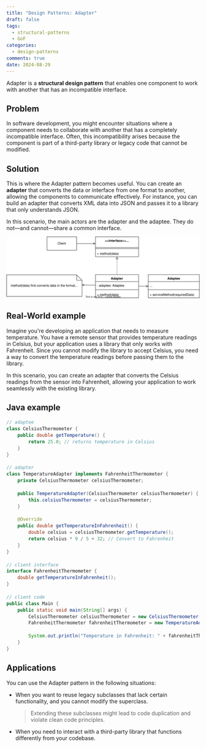 ```yaml
---
title: "Design Patterns: Adapter"
draft: false
tags:
  - structural-patterns
  - GoF
categories:
  - design-patterns
comments: true
date: 2024-08-29
---
```

Adapter is a **structural design pattern** that enables one component to work with another that has an incompatible interface.
## Problem
In software development, you might encounter situations where a component needs to collaborate with another that has a completely incompatible interface. Often, this incompatibility arises because the component is part of a third-party library or legacy code that cannot be modified.
## Solution
This is where the Adapter pattern becomes useful. You can create an **adapter** that converts the data or interface from one format to another, allowing the components to communicate effectively. For instance, you can build an adapter that converts XML data into JSON and passes it to a library that only understands JSON.

In this scenario, the main actors are the adapter and the adaptee. They do not—and cannot—share a common interface.

![AdapterDiagram.svg](AdapterDiagram.svg)

## Real-World example
Imagine you're developing an application that needs to measure temperature. You have a remote sensor that provides temperature readings in Celsius, but your application uses a library that only works with Fahrenheit. Since you cannot modify the library to accept Celsius, you need a way to convert the temperature readings before passing them to the library.

In this scenario, you can create an adapter that converts the Celsius readings from the sensor into Fahrenheit, allowing your application to work seamlessly with the existing library.

## Java example
```java
// adaptee
class CelsiusThermometer {
    public double getTemperature() {
        return 25.0; // returns temperature in Celsius
    }
}

// adapter
class TemperatureAdapter implements FahrenheitThermometer {
    private CelsiusThermometer celsiusThermometer;

    public TemperatureAdapter(CelsiusThermometer celsiusThermometer) {
        this.celsiusThermometer = celsiusThermometer;
    }

    @Override
    public double getTemperatureInFahrenheit() {
        double celsius = celsiusThermometer.getTemperature();
        return celsius * 9 / 5 + 32; // Convert to Fahrenheit
    }
}

// client interface
interface FahrenheitThermometer {
    double getTemperatureInFahrenheit();
}

// client code
public class Main {
    public static void main(String[] args) {
        CelsiusThermometer celsiusThermometer = new CelsiusThermometer();
        FahrenheitThermometer fahrenheitThermometer = new TemperatureAdapter(celsiusThermometer);
        
        System.out.println("Temperature in Fahrenheit: " + fahrenheitThermometer.getTemperatureInFahrenheit());
    }
}

```
## Applications
You can use the Adapter pattern in the following situations:

- When you want to reuse legacy subclasses that lack certain functionality, and you cannot modify the superclass.
    
    > Extending these subclasses might lead to code duplication and violate clean code principles.
    
- When you need to interact with a third-party library that functions differently from your codebase.

